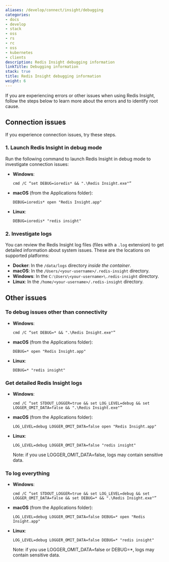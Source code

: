 ```yaml
---
aliases: /develop/connect/insight/debugging
categories:
- docs
- develop
- stack
- oss
- rs
- rc
- oss
- kubernetes
- clients
description: Redis Insight debugging information
linkTitle: Debugging information
stack: true
title: Redis Insight debugging information
weight: 6
---
```


If you are experiencing errors or other issues when using Redis Insight, follow the steps below to learn more about the errors and to identify root cause.

## Connection issues

If you experience connection issues, try these steps.

### 1. Launch Redis Insight in debug mode

Run the following command to launch Redis Insight in debug mode to investigate connection issues:

* **Windows**:

    `cmd /C “set DEBUG=ioredis* && ".\Redis Insight.exe"”`

* **macOS** (from the Applications folder):

    `DEBUG=ioredis* open "Redis Insight.app"`

* **Linux**:

    `DEBUG=ioredis* "redis insight"`

### 2. Investigate logs

You can review the Redis Insight log files (files with a `.log` extension) to get detailed information about system issues.
These are the locations on supported platforms:

- **Docker**: In the `/data/logs` directory *inside the container*.
- **macOS**: In the `/Users/<your-username>/.redis-insight` directory.
- **Windows**: In the `C:\Users\<your-username>\.redis-insight` directory.
- **Linux**: In the `/home/<your-username>/.redis-insight` directory.

## Other issues
### To debug issues other than connectivity

* **Windows**:

    `cmd /C “set DEBUG=* && ".\Redis Insight.exe"”`

* **macOS** (from the Applications folder):

    `DEBUG=* open "Redis Insight.app"`

* **Linux**:

    `DEBUG=* "redis insight"`

### Get detailed Redis Insight logs

* **Windows**:

    `cmd /C “set STDOUT_LOGGER=true && set LOG_LEVEL=debug && set LOGGER_OMIT_DATA=false && ".\Redis Insight.exe"”`

* **macOS** (from the Applications folder):

    `LOG_LEVEL=debug LOGGER_OMIT_DATA=false open "Redis Insight.app"`

* **Linux**:

    `LOG_LEVEL=debug LOGGER_OMIT_DATA=false "redis insight"`

    Note: if you use LOGGER_OMIT_DATA=false, logs may contain sensitive data.

### To log everything
* **Windows**:

    `cmd /C “set STDOUT_LOGGER=true && set LOG_LEVEL=debug && set LOGGER_OMIT_DATA=false && set DEBUG=* && ".\Redis Insight.exe"”`

* **macOS** (from the Applications folder):

    `LOG_LEVEL=debug LOGGER_OMIT_DATA=false DEBUG=* open "Redis Insight.app"`

* **Linux**:

    `LOG_LEVEL=debug LOGGER_OMIT_DATA=false DEBUG=* "redis insight"`

    Note: if you use LOGGER_OMIT_DATA=false or DEBUG=*, logs may contain sensitive data.